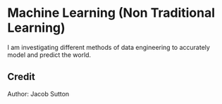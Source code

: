 # Machine Learning (Non Traditional Learning)
I am investigating different methods of data engineering to accurately model and predict the world.


## Credit
Author: Jacob Sutton 